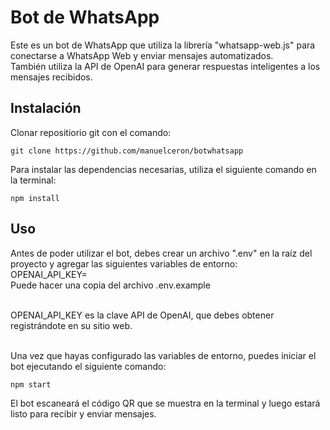# **Bot de WhatsApp**
Este es un bot de WhatsApp que utiliza la librería "whatsapp-web.js" para conectarse a WhatsApp Web y enviar mensajes automatizados.<br> También utiliza la API de OpenAI para generar respuestas inteligentes a los mensajes recibidos.

## Instalación
Clonar repositiorio git con el comando:
```
git clone https://github.com/manuelceron/botwhatsapp
```
Para instalar las dependencias necesarias, utiliza el siguiente comando en la terminal:
```
npm install
```
## Uso
Antes de poder utilizar el bot, debes crear un archivo ".env" en la raíz del proyecto y agregar las siguientes variables de entorno:<br>
OPENAI_API_KEY=<br>
Puede hacer una copia del archivo .env.example<br><br>

OPENAI_API_KEY es la clave API de OpenAI, que debes obtener registrándote en su sitio web.<br><br>

Una vez que hayas configurado las variables de entorno, puedes iniciar el bot ejecutando el siguiente comando:

```
npm start
```
El bot escaneará el código QR que se muestra en la terminal y luego estará listo para recibir y enviar mensajes.